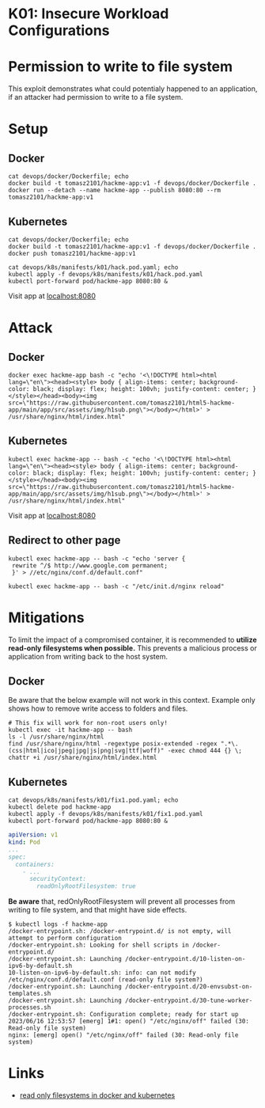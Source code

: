 # K01: Insecure Workload Configurations

# Permission to write to file system

This exploit demonstrates what could potentialy happened to an application, if an attacker had permission to write to a file system.

# Setup

## Docker 

```shell
cat devops/docker/Dockerfile; echo
docker build -t tomasz2101/hackme-app:v1 -f devops/docker/Dockerfile .
docker run --detach --name hackme-app --publish 8080:80 --rm tomasz2101/hackme-app:v1
```

## Kubernetes

```shell
cat devops/docker/Dockerfile; echo
docker build -t tomasz2101/hackme-app:v1 -f devops/docker/Dockerfile .
docker push tomasz2101/hackme-app:v1

cat devops/k8s/manifests/k01/hack.pod.yaml; echo
kubectl apply -f devops/k8s/manifests/k01/hack.pod.yaml
kubectl port-forward pod/hackme-app 8080:80 &
```

Visit app at [localhost:8080](http://localhost:8080/)

# Attack

## Docker

```shell
docker exec hackme-app bash -c "echo '<\!DOCTYPE html><html lang=\"en\"><head><style> body { align-items: center; background-color: black; display: flex; height: 100vh; justify-content: center; } </style></head><body><img src=\"https://raw.githubusercontent.com/tomasz2101/html5-hackme-app/main/app/src/assets/img/h1sub.png\"></body></html>' > /usr/share/nginx/html/index.html"
```

## Kubernetes

```shell
kubectl exec hackme-app -- bash -c "echo '<\!DOCTYPE html><html lang=\"en\"><head><style> body { align-items: center; background-color: black; display: flex; height: 100vh; justify-content: center; } </style></head><body><img src=\"https://raw.githubusercontent.com/tomasz2101/html5-hackme-app/main/app/src/assets/img/h1sub.png\"></body></html>' > /usr/share/nginx/html/index.html"
```

Visit app at [localhost:8080](http://localhost:8080/)

## Redirect to other page

```shell
kubectl exec hackme-app -- bash -c "echo 'server {
 rewrite ^/$ http://www.google.com permanent;
 }' > //etc/nginx/conf.d/default.conf"
 ```
```shell
kubectl exec hackme-app -- bash -c "/etc/init.d/nginx reload"
 ```



# Mitigations

To limit the impact of a compromised container, it is recommended to **utilize read-only filesystems when possible.** This prevents a malicious process or application from writing back to the host system.

## Docker

Be aware that the below example will not work in this context. Example only shows how to remove write access to folders and files.

```shell
# This fix will work for non-root users only!
kubectl exec -it hackme-app -- bash
ls -l /usr/share/nginx/html
find /usr/share/nginx/html -regextype posix-extended -regex ".*\.(css|html|ico|jpeg|jpg|js|png|svg|ttf|woff)" -exec chmod 444 {} \;
chattr +i /usr/share/nginx/html/index.html
```

## Kubernetes

```shell
cat devops/k8s/manifests/k01/fix1.pod.yaml; echo
kubectl delete pod hackme-app
kubectl apply -f devops/k8s/manifests/k01/fix1.pod.yaml
kubectl port-forward pod/hackme-app 8080:80 &
```

```yaml
apiVersion: v1
kind: Pod
...
spec:
  containers:
    - ...
      securityContext: 
        readOnlyRootFilesystem: true
```

**Be aware** that, redOnlyRootFilesystem will prevent all processes from writing to file system, and that might have side effects.

```
$ kubectl logs -f hackme-app
/docker-entrypoint.sh: /docker-entrypoint.d/ is not empty, will attempt to perform configuration
/docker-entrypoint.sh: Looking for shell scripts in /docker-entrypoint.d/
/docker-entrypoint.sh: Launching /docker-entrypoint.d/10-listen-on-ipv6-by-default.sh
10-listen-on-ipv6-by-default.sh: info: can not modify /etc/nginx/conf.d/default.conf (read-only file system?)
/docker-entrypoint.sh: Launching /docker-entrypoint.d/20-envsubst-on-templates.sh
/docker-entrypoint.sh: Launching /docker-entrypoint.d/30-tune-worker-processes.sh
/docker-entrypoint.sh: Configuration complete; ready for start up
2023/06/16 12:53:57 [emerg] 1#1: open() "/etc/nginx/off" failed (30: Read-only file system)
nginx: [emerg] open() "/etc/nginx/off" failed (30: Read-only file system)
```

# Links

- [read only filesystems in docker and kubernetes](https://www.thorsten-hans.com/read-only-filesystems-in-docker-and-kubernetes/)